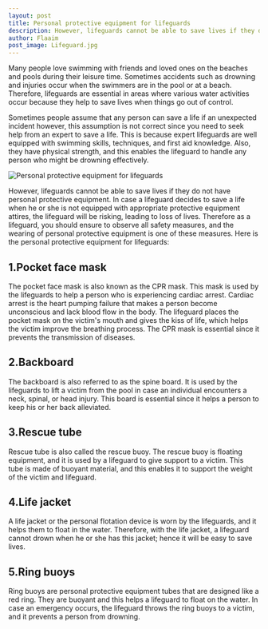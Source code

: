 ```yaml
---
layout: post
title: Personal protective equipment for lifeguards
description: However, lifeguards cannot be able to save lives if they do not have personal protective equipment. In case a lifeguard decides to save a life when he or she is not equipped with appropriate protective equipment attires, the lifeguard will be risking, leading to loss of lives.
author: Flaaim
post_image: Lifeguard.jpg
---
```


Many people love swimming with friends and loved ones on the beaches and pools during their leisure time. Sometimes accidents such as drowning and injuries occur when the swimmers are in the pool or at a beach. Therefore, lifeguards are essential in areas where various water activities occur because they help to save lives when things go out of control.

Sometimes people assume that any person can save a life if an unexpected incident however, this assumption is not correct since you need to seek help from an expert to save a life. This is because expert lifeguards are well equipped with swimming skills, techniques, and first aid knowledge. Also, they have physical strength, and this enables the lifeguard to handle any person who might be drowning effectively.

![Personal protective equipment for lifeguards](https://safetyworkblog.com/assets/Lifeguard.jpg)

However, lifeguards cannot be able to save lives if they do not have personal protective equipment. In case a lifeguard decides to save a life when he or she is not equipped with appropriate protective equipment attires, the lifeguard will be risking, leading to loss of lives. Therefore as a lifeguard, you should ensure to observe all safety measures, and the wearing of personal protective equipment is one of these measures. Here is the personal protective equipment for lifeguards:

## 1.Pocket face mask

The pocket face mask is also known as the CPR mask. This mask is used by the lifeguards to help a person who is experiencing cardiac arrest. Cardiac arrest is the heart pumping failure that makes a person become unconscious and lack blood flow in the body. The lifeguard places the pocket mask on the victim's mouth and gives the kiss of life, which helps the victim improve the breathing process. The CPR mask is essential since it prevents the transmission of diseases.
## 2.Backboard

The backboard is also referred to as the spine board. It is used by the lifeguards to lift a victim from the pool in case an individual encounters a neck, spinal, or head injury. This board is essential since it helps a person to keep his or her back alleviated.
## 3.Rescue tube

Rescue tube is also called the rescue buoy. The rescue buoy is floating equipment, and it is used by a lifeguard to give support to a victim. This tube is made of buoyant material, and this enables it to support the weight of the victim and lifeguard.
## 4.Life jacket
A life jacket or the personal flotation device is worn by the lifeguards, and it helps them to float in the water. Therefore, with the life jacket, a lifeguard cannot drown when he or she has this jacket; hence it will be easy to save lives.

## 5.Ring buoys

Ring buoys are personal protective equipment tubes that are designed like a red ring. They are buoyant and this helps a lifeguard to float on the water. In case an emergency occurs, the lifeguard throws the ring buoys to a victim, and it prevents a person from drowning.

